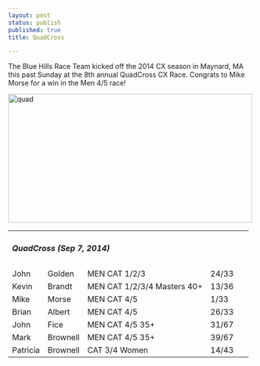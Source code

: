 ```yaml
---
layout: post
status: publish
published: true
title: QuadCross

---
```


<p>The Blue Hills Race Team kicked off the 2014 CX season in Maynard, MA this past Sunday at the 8th annual QuadCross CX Race. Congrats to Mike Morse for a win in the Men 4/5 race!
</p>




<a href="http://www.bluehillscycling.com/BHCC-3/wp-content/uploads/2014/09/quad.jpg"><img class="alignnone size-full wp-image-647" alt="quad" src="http://www.bluehillscycling.com/BHCC-3/wp-content/uploads/2014/09/quad.jpg" width="498" height="263" /></a>

<table class="datatable1" width="100%">

<tbody>

<tr>

<td class="headerrow3" colspan="5">

<h5>QuadCross (Sep 7, 2014)</h5>

</td>

</tr>

<tr class="datarow1">

<td>John</td>

<td>Golden</td>

<td>MEN CAT 1/2/3</td>

<td width="70px">24/33</td>

</tr>

<tr class="datarow2">

<td>Kevin</td>

<td>Brandt</td>

<td>MEN CAT 1/2/3/4 Masters 40+</td>

<td width="70px">13/36</td>

</tr>

<tr class="datarow1">

<td>Mike</td>

<td>Morse</td>

<td>MEN CAT 4/5</td>

<td width="70px">1/33</td>

</tr>

<tr class="datarow1">

<td>Brian</td>

<td>Albert</td>

<td>MEN CAT 4/5</td>

<td width="70px">26/33</td>

</tr>

<tr class="datarow1">

<td>John</td>

<td>Fice</td>

<td>MEN CAT 4/5 35+</td>

<td width="70px">31/67</td>

</tr>

<tr class="datarow1">

<td>Mark</td>

<td>Brownell</td>

<td>MEN CAT 4/5 35+</td>

<td width="70px">39/67</td>

</tr>

<tr class="datarow1">

<td>Patricia</td>

<td>Brownell</td>

<td>CAT 3/4 Women</td>

<td width="70px">14/43</td>

</tr>

</tbody>

</table>

&nbsp;